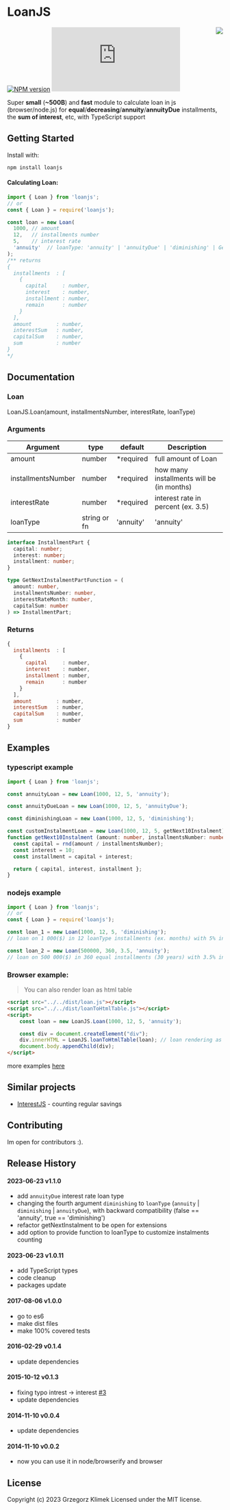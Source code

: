 # LoanJS

[<img src="http://npm.packagequality.com/badge/loanjs.png" align="right"/>](http://packagequality.com/#?package=loanjs)
[![NPM version](https://badge.fury.io/js/loanjs.svg)](http://badge.fury.io/js/loanjs)
![core gzip size](http://img.badgesize.io/https://unpkg.com/loanjs@1.0.1/dist/loan.min.js?compression=gzip&label=core%20gzip%20size)

Super **small** (**~500B**) and **fast** module to calculate loan in js (browser/node.js) for **equal**/**decreasing**/**annuity**/**annuityDue** installments, the **sum of interest**, etc, with TypeScript support

## Getting Started

Install with:

```
npm install loanjs
```

#### Calculating Loan:
```js
import { Loan } from 'loanjs';
// or
const { Loan } = require('loanjs');

const loan = new Loan(
  1000, // amount
  12,   // installments number
  5,    // interest rate
  'annuity'  // loanType: 'annuity' | 'annuityDue' | 'diminishing' | GetNextInstalmentPartFunction
);
/** returns
{
  installments  : [
    {
      capital     : number,
      interest    : number,
      installment : number,
      remain      : number
    }
  ],
  amount        : number,
  interestSum   : number,
  capitalSum    : number,
  sum           : number
}
*/
```

## Documentation

### Loan
LoanJS.Loan(amount, installmentsNumber, interestRate, loanType)

### Arguments
| Argument           | type           | default   | Description
| ------------------ | -------------- | --------- | ------------------
| amount             | number         | *required | full amount of Loan
| installmentsNumber | number         | *required | how many installments will be (in months)
| interestRate       | number         | *required | interest rate in percent (ex. 3.5)
| loanType           | string or fn   | 'annuity' | 'annuity' | 'annuityDue' | 'diminishing' | GetNextInstalmentPartFunction

```ts
interface InstallmentPart {
  capital: number;
  interest: number;
  installment: number;
}

type GetNextInstalmentPartFunction = (
  amount: number,
  installmentsNumber: number,
  interestRateMonth: number,
  capitalSum: number
) => InstallmentPart;
```

### Returns
```js
{
  installments  : [
    {
      capital     : number,
      interest    : number,
      installment : number,
      remain      : number
    }
  ],
  amount        : number,
  interestSum   : number,
  capitalSum    : number,
  sum           : number
}
```

## Examples

### typescript example

```ts
import { Loan } from 'loanjs';

const annuityLoan = new Loan(1000, 12, 5, 'annuity');

const annuityDueLoan = new Loan(1000, 12, 5, 'annuityDue');

const diminishingLoan = new Loan(1000, 12, 5, 'diminishing');

const customInstalmentLoan = new Loan(1000, 12, 5, getNext10Instalment);
function getNext10Instalment (amount: number, installmentsNumber: number, capitalSum: number, interestRateMonth: number) {
  const capital = rnd(amount / installmentsNumber);
  const interest = 10;
  const installment = capital + interest;

  return { capital, interest, installment };
}
```

### nodejs example

```js
import { Loan } from 'loanjs';
// or
const { Loan } = require('loanjs');

const loan_1 = new Loan(1000, 12, 5, 'diminishing');
// loan on 1 000($) in 12 loanType installments (ex. months) with 5% interest rate

const loan_2 = new Loan(500000, 360, 3.5, 'annuity');
// loan on 500 000($) in 360 equal installments (30 years) with 3.5% interest rate
```

### Browser example:
> You can also render loan as html table

```html
<script src="../../dist/loan.js"></script>
<script src="../../dist/loanToHtmlTable.js"></script>
<script>
    const loan = new LoanJS.Loan(1000, 12, 5, 'annuity');

    const div = document.createElement("div");
    div.innerHTML = LoanJS.loanToHtmlTable(loan); // loan rendering as html table string
    document.body.appendChild(div);
</script>
```

more examples [here](https://github.com/kfiku/LoanJS/tree/master/example)

## Similar projects
* [InterestJS](https://github.com/kfiku/InterestJS) - counting regular savings

## Contributing

Im open for contributors :).


## Release History

#### 2023-06-23 v1.1.0
 * add `annuityDue` interest rate loan type
 * changing the fourth argument `diminishing` to `loanType` (`annuity` | `diminishing` | `annuityDue`), with backward compatibility (false == 'annuity', true == 'diminishing')
 * refactor getNextInstalment to be open for extensions
 * add option to provide function to loanType to customize instalments counting

#### 2023-06-23 v1.0.11
 * add TypeScript types
 * code cleanup
 * packages update

#### 2017-08-06 v1.0.0
 * go to es6
 * make dist files
 * make 100% covered tests

#### 2016-02-29 v0.1.4
 * update dependencies

#### 2015-10-12 v0.1.3
 * fixing typo intrest -> interest [#3](https://github.com/kfiku/LoanJS/issues/3)
 * update dependencies

#### 2014-11-10 v0.0.4
 * update dependencies

#### 2014-11-10 v0.0.2
 * now you can use it in node/browserify and browser



## License

Copyright (c) 2023 Grzegorz Klimek
Licensed under the MIT license.
